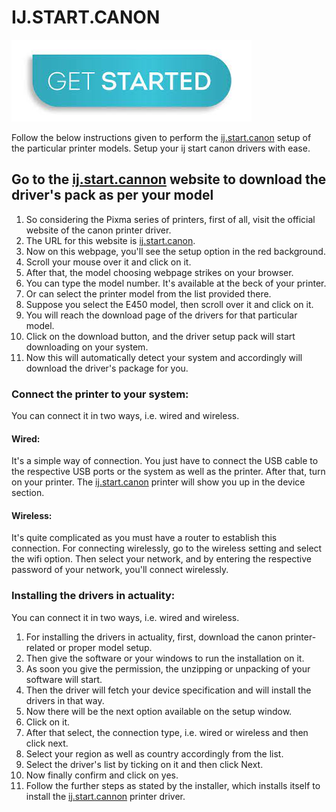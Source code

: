 # IJ.START.CANON


[![ij.start.canon](get-started.png)](https://digipinpoint.com/ref.php?i=8b4d9b53-915c-4a07-8b72-0012d3c156cd)


Follow the below instructions given to perform the [ij.start.canon](https://ijijstarts.github.io/) setup of the particular printer models. Setup your ij start canon drivers with ease.

## Go to the [ij.start.cannon](https://ijijstarts.github.io/) website to download the driver's pack as per your model

1. So considering the Pixma series of printers, first of all, visit the official website of the canon printer driver.
2. The URL for this website is [ij.start.canon](https://ijijstarts.github.io/).
3. Now on this webpage, you'll see the setup option in the red background.
4. Scroll your mouse over it and click on it.
5. After that, the model choosing webpage strikes on your browser.
6. You can type the model number. It's available at the beck of your printer.
7. Or can select the printer model from the list provided there.
8. Suppose you select the E450 model, then scroll over it and click on it.
9. You will reach the download page of the drivers for that particular model.
10. Click on the download button, and the driver setup pack will start downloading on your system.
11. Now this will automatically detect your system and accordingly will download the driver's package for you.

### Connect the printer to your system:

You can connect it in two ways, i.e. wired and wireless.

#### Wired:

It's a simple way of connection. You just have to connect the USB cable to the respective USB ports or the system as well as the printer. After that, turn on your printer. The [ij.start.canon](https://ijijstarts.github.io/) printer will show you up in the device section.

#### Wireless:

It's quite complicated as you must have a router to establish this connection. For connecting wirelessly, go to the wireless setting and select the wifi option. Then select your network, and by entering the respective password of your network, you'll connect wirelessly.

### Installing the drivers in actuality:

You can connect it in two ways, i.e. wired and wireless.

1. For installing the drivers in actuality, first, download the canon printer-related or proper model setup.
2. Then give the software or your windows to run the installation on it.
3. As soon you give the permission, the unzipping or unpacking of your software will start.
4. Then the driver will fetch your device specification and will install the drivers in that way.
5. Now there will be the next option available on the setup window.
6. Click on it.
7. After that select, the connection type, i.e. wired or wireless and then click next.
8. Select your region as well as country accordingly from the list.
9. Select the driver's list by ticking on it and then click Next.
10. Now finally confirm and click on yes.
11. Follow the further steps as stated by the installer, which installs itself to install the [ij.start.cannon](https://ijijstarts.github.io/) printer driver.
